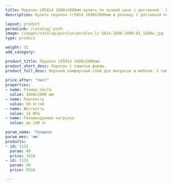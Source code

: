 ```yaml
---
title: Поролон LR5014 1600х2000мм купить по лучшей цене с доставкой - Поролоныч
description: Купить поролон lr5014 1600х2000мм в розницу с доставкой по Москве в интернет-магазине Поролоныча.

layout: product
permalink: /catalog/:path
image: /images/catalog/porolon/porolon-lr-5014-1600-2000-01_1600w.jpg
type: product

weight: 32
add_category: 

product_title: Поролон LR5014 1600х2000мм
product_short_desc: Поролон с памятью формы.
product_full_desc: Верхний комфортный слой для матрасов и мебели. С памятью формы.
        
price_after: "лист"
properties:
- name: Размер листа
  value: 1600х2000 мм
- name: Плотность
  value: 50 кг/м3
- name: Жесткость
  value: 14 КПа
- name: Рекомендуемая нагрузка
  value: до 140 кг

param_name: 'Толщина'
param_mes: 'мм'
products:
- id: 1132
  param: 40
  price: 7610
- id: 1133
  param: 50
  price: 9510

---
```

